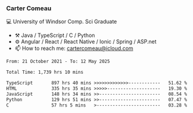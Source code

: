 ### Carter Comeau

💻 University of Windsor Comp. Sci Graduate

- ⚒️ Java / TypeScript / C / Python
- ⚙️ Angular / React / React Native / Ionic / Spring / ASP.net
- 📫 How to reach me: cartercomeau@icloud.com

<!--START_SECTION:waka-->

```txt
From: 21 October 2021 - To: 12 May 2025

Total Time: 1,739 hrs 10 mins

TypeScript       897 hrs 40 mins >>>>>>>>>>>>>------------   51.62 %
HTML             335 hrs 35 mins >>>>>--------------------   19.30 %
JavaScript       148 hrs 34 mins >>-----------------------   08.54 %
Python           129 hrs 51 mins >>-----------------------   07.47 %
C                57 hrs 5 mins   >------------------------   03.28 %
```

<!--END_SECTION:waka-->
